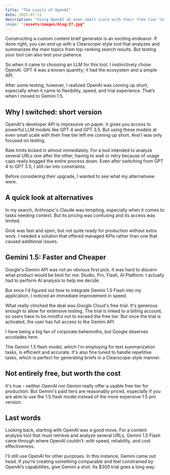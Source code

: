 ```yaml
---
title: "The Limits of OpenAI"
date: 2025-07-11
description: "Using OpenAI at even small scale with their free tier left me coming up short
image: "/assets/images/blog/27.jpg"
---
```

Constructing a custom content brief generator is an exciting endeavor. If done right, you can end up with a Clearscope-style tool that analyzes and summarizes the main topics from top-ranking search results. But testing your tool can also test your patience.

So when it came to choosing an LLM for this tool, I instinctively chose OpenAI. GPT 4 was a known quantity; it had the ecosystem and a simple API.

After some testing, however, I realized OpenAI was coming up short, especially when it came to flexibility, speed, and trial experience. That’s when I moved to Gemini 1.5.

## Why I switched: short version
OpenAI's developer API is impressive on paper. It gives you access to powerful LLM models like GPT 4 and GPT 3.5. But using these models at even small scale with their free tier left me coming up short. And I was only focused on testing.

Rate limits kicked in almost immediately. For a tool intended to analyze several URLs one after the other, having to wait or retry because of usage caps really bogged the entire process down. Even after switching from GPT 4 to GPT 3.5, I still ran into constraints.

Before considering their upgrade, I wanted to see what my alternativew were.

## A quick look at alternatives
In my search, Anthropic's Claude was tempting, especially when it comes to tasks needing context. But its pricing was confusing and its access was limited.

Grok was fast and open, but not quite ready for production without extra work. I needed a solution that offered managed APIs rather than one that caused additional issues.

## Gemini 1.5: Faster and Cheaper
Google's Gemini API was not an obvious first pick. It was hard to discern what product would be best for me: Studio, Pro, Flash, AI Platform. I actually had to perform AI analysis to help me decide.

But once I'd figured out how to integrate Gemini 1.5 Flash into my application, I noticed an immediate improvement in speed.

What really clinched the deal was Google Cloud's free trial. It's generous enough to allow for extensive testing. The trial is linked to a billing account, so users have to be mindful not to exceed the free tier. But once the trial is activated, the user has full access to the Gemini API.

I have being a big fan of corporate behemoths, but Google deserves accolades here.

The Gemini 1.5 flash model, which I'm employing for text summarization tasks, is efficient and accurate. It's also fine tuned to handle repetitive tasks, which is perfect for generating briefs in a Clearscope-style manner.

## Not entirely free, but worth the cost
It's true - neither OpenAI nor Gemini really offer a usable free tier for production. But Gemini's paid tiers are reasonably priced, especially if you are able to use the 1.5 flash model instead of the more expensive 1.5 pro version.

## Last words
Looking back, starting with OpenAI was a good move. For a content analysis tool that must retrieve and analyze several URLs, Gemini 1.5 Flash came through where OpenAI couldn’t: with speed, reliability, and cost effectiveness.

I'll still use OpenAI for other purposes. In this instance, Gemini came out head. If you’re creating something comparable and feel constrained by OpenAI’s capabilities, give Gemini a shot. Its $300 trial goes a long way.